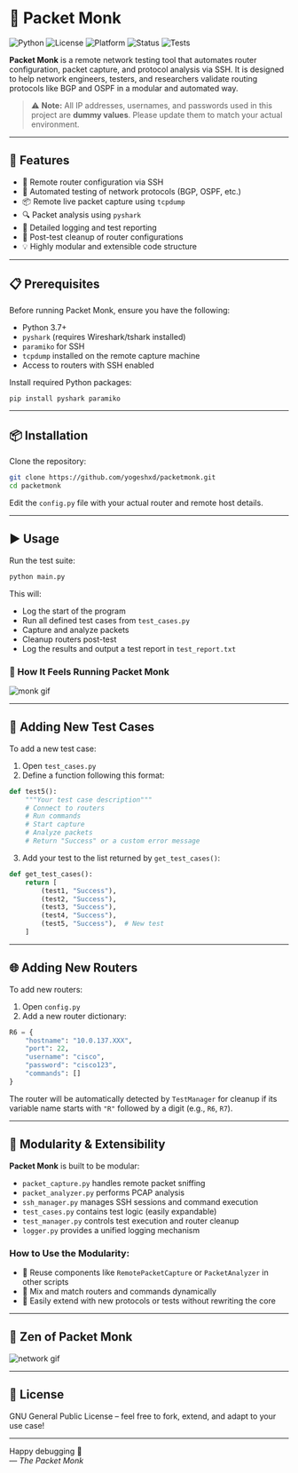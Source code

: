 # 🧘 Packet Monk

![Python](https://img.shields.io/badge/Python-3.7%2B-blue)
![License](https://img.shields.io/github/license/yogeshxd/packetmonk)
![Platform](https://img.shields.io/badge/platform-linux%20%7C%20macOS-lightgrey)
![Status](https://img.shields.io/badge/status-active-brightgreen)
![Tests](https://img.shields.io/badge/tests-automated-blueviolet)

**Packet Monk** is a remote network testing tool that automates router configuration, packet capture, and protocol analysis via SSH. It is designed to help network engineers, testers, and researchers validate routing protocols like BGP and OSPF in a modular and automated way.

> ⚠️ **Note:** All IP addresses, usernames, and passwords used in this project are **dummy values**. Please update them to match your actual environment.

---

## 🚀 Features

- 🔗 Remote router configuration via SSH  
- 🧪 Automated testing of network protocols (BGP, OSPF, etc.)  
- 📦 Remote live packet capture using `tcpdump`  
- 🔍 Packet analysis using `pyshark`  
- 📄 Detailed logging and test reporting  
- 🧼 Post-test cleanup of router configurations  
- 💡 Highly modular and extensible code structure  

---

## 📋 Prerequisites

Before running Packet Monk, ensure you have the following:

- Python 3.7+
- `pyshark` (requires Wireshark/tshark installed)
- `paramiko` for SSH
- `tcpdump` installed on the remote capture machine
- Access to routers with SSH enabled

Install required Python packages:

```bash
pip install pyshark paramiko
```

---

## 📦 Installation

Clone the repository:

```bash
git clone https://github.com/yogeshxd/packetmonk.git
cd packetmonk
```

Edit the `config.py` file with your actual router and remote host details.

---

## ▶️ Usage

Run the test suite:

```bash
python main.py
```

This will:
- Log the start of the program  
- Run all defined test cases from `test_cases.py`  
- Capture and analyze packets  
- Cleanup routers post-test  
- Log the results and output a test report in `test_report.txt`  

### 🎥 How It Feels Running Packet Monk

![monk gif](https://media1.giphy.com/media/v1.Y2lkPTc5MGI3NjExMjVvYWRybDE3NWs1bWd4M2hvcHpidDBpMDM3Z2kzYzVjdWZ0ZDNraSZlcD12MV9pbnRlcm5hbF9naWZfYnlfaWQmY3Q9Zw/kxSGs08Lho7uGPyntT/giphy.gif)

---

## 🧩 Adding New Test Cases

To add a new test case:

1. Open `test_cases.py`
2. Define a function following this format:

```python
def test5():
    """Your test case description"""
    # Connect to routers
    # Run commands
    # Start capture
    # Analyze packets
    # Return "Success" or a custom error message
```

3. Add your test to the list returned by `get_test_cases()`:

```python
def get_test_cases():
    return [
        (test1, "Success"),
        (test2, "Success"),
        (test3, "Success"),
        (test4, "Success"),
        (test5, "Success"),  # New test
    ]
```

---

## 🌐 Adding New Routers

To add new routers:

1. Open `config.py`
2. Add a new router dictionary:

```python
R6 = {
    "hostname": "10.0.137.XXX",
    "port": 22,
    "username": "cisco",
    "password": "cisco123",
    "commands": []
}
```

The router will be automatically detected by `TestManager` for cleanup if its variable name starts with `"R"` followed by a digit (e.g., `R6`, `R7`).

---

## 🔧 Modularity & Extensibility

**Packet Monk** is built to be modular:

- `packet_capture.py` handles remote packet sniffing  
- `packet_analyzer.py` performs PCAP analysis  
- `ssh_manager.py` manages SSH sessions and command execution  
- `test_cases.py` contains test logic (easily expandable)  
- `test_manager.py` controls test execution and router cleanup  
- `logger.py` provides a unified logging mechanism  

### How to Use the Modularity:

- 🔁 Reuse components like `RemotePacketCapture` or `PacketAnalyzer` in other scripts  
- 🧪 Mix and match routers and commands dynamically  
- 🧩 Easily extend with new protocols or tests without rewriting the core  

---

## 🧘 Zen of Packet Monk

![network gif](https://media.giphy.com/media/BxWTWalKTUAdq/giphy.gif)

---

## 📄 License

GNU General Public License – feel free to fork, extend, and adapt to your use case!

---

Happy debugging 🧘  
— *The Packet Monk*
